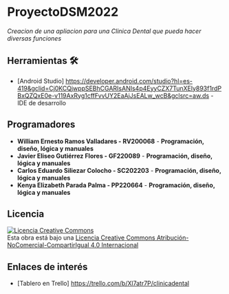 # ProyectoDSM2022

_Creacion de una apliacion para una Clinica Dental que pueda hacer diversas funciones_


## Herramientas 🛠️

* [Android Studio] https://developer.android.com/studio?hl=es-419&gclid=Cj0KCQjwppSEBhCGARIsANIs4p4EyyCZX7TunXEly893f1rdPBxQZQxE0e-v119AxRyg1cffFvvUY2EaAjJsEALw_wcB&gclsrc=aw.ds - IDE de desarrollo

## Programadores

* **William Ernesto Ramos Valladares - RV200068** - **Programación, diseño, lógica y manuales**
* **Javier Eliseo Gutiérrez Flores - GF220089** - **Programación, diseño, lógica y manuales**
* **Carlos Eduardo Siliezar Colocho - SC202203** - **Programación, diseño, lógica y manuales**
* **Kenya Elizabeth Parada Palma - PP220664** - **Programación, diseño, lógica y manuales**

## Licencia 
<a rel="license" href="http://creativecommons.org/licenses/by-nc-sa/4.0/"><img alt="Licencia Creative Commons" style="border-width:0" src="https://i.creativecommons.org/l/by-nc-sa/4.0/88x31.png" /></a><br />Esta obra está bajo una <a rel="license" href="http://creativecommons.org/licenses/by-nc-sa/4.0/">Licencia Creative Commons Atribución-NoComercial-CompartirIgual 4.0 Internacional</a>

## Enlaces de interés 

* [Tablero en Trello] https://trello.com/b/Xl7atr7P/clinicadental

